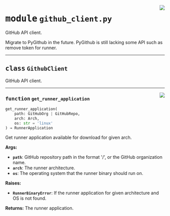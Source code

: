 <!-- markdownlint-disable -->

<a href="../src/github_client.py#L0"><img align="right" style="float:right;" src="https://img.shields.io/badge/-source-cccccc?style=flat-square"></a>

# <kbd>module</kbd> `github_client.py`
GitHub API client. 

Migrate to PyGithub in the future. PyGithub is still lacking some API such as remove token for runner. 



---

## <kbd>class</kbd> `GithubClient`
GitHub API client. 




---

<a href="../.tox/src-docs/lib/python3.10/site-packages/github_runner_manager/github_client.py#L36"><img align="right" style="float:right;" src="https://img.shields.io/badge/-source-cccccc?style=flat-square"></a>

### <kbd>function</kbd> `get_runner_application`

```python
get_runner_application(
    path: GitHubOrg | GitHubRepo,
    arch: Arch,
    os: str = 'linux'
) → RunnerApplication
```

Get runner application available for download for given arch. 



**Args:**
 
 - <b>`path`</b>:  GitHub repository path in the format '<owner>/<repo>', or the GitHub organization  name. 
 - <b>`arch`</b>:  The runner architecture. 
 - <b>`os`</b>:  The operating system that the runner binary should run on. 



**Raises:**
 
 - <b>`RunnerBinaryError`</b>:  If the runner application for given architecture and OS is not  found. 



**Returns:**
 The runner application. 


